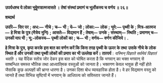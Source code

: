 **उपर्यधश्च ये लोका भूमेॢमत्रात्मजासते ।** **तेषां संस्थां प्रमाणं च भूर्लोकस्य च वर्णय ॥ २६॥** 

**शब्दार्थ** 

**उपरि—** **सिर पर** **; अध:—** **नीचे** **; च—** **भी** **; ये—** **जो** **; लोका:—** **लोक** **; भूमे:—** **पृथ्वी के** **; मित्र-आत्मज—** **हे मित्रा के पुत्र (मैत्रेय** **मुनि)** **; आसते—** **विद्यमान हैं** **; तेषाम्—** **उनके** **; संस्थाम्—** **स्थिति** **; प्रमाणम् च—** **उनकी माप भी** **; भू:-लोकस्य—** **पृथ्वी लोकों** **का** **; च—** **भी** **; वर्णय—** **वर्णन कीजिये।** **.** 

**हे मित्रा के पुत्र, कृपा करके इस बात का वर्णन करें कि किस तरह पृथ्वी के ऊपर के तथा** **उसके नीचे के लोक स्थित हैं और उनकी तथा पृथ्वी लोकों की प्रमाप का भी उल्लेख करें।** **तात्पर्य** : *यस्मिन् विज्ञाते सर्वमेवं विज्ञातं भवति* । यह वैदिक स्तोत्र जोर देकर इस बात को घोषित करता है कि भगवान् का भक्त भगवान् से सश्बन्धित समस्त भौतिक तथा आध्याति्मक वस्तुओं को जानता है। भक्तगण केवल भावुक ही नहीं होते जैसाकि कुछ अल्पज्ञों की भ्रान्त धारणा है। उनका दिशा बोध व्यावहारिक होता है। वे हर विद्यमान वस्तु को जानते हैं तथा विभिन्न सृष्टियों में भगवान् के आधिपत्य को सविस्तार जानते हैं।  